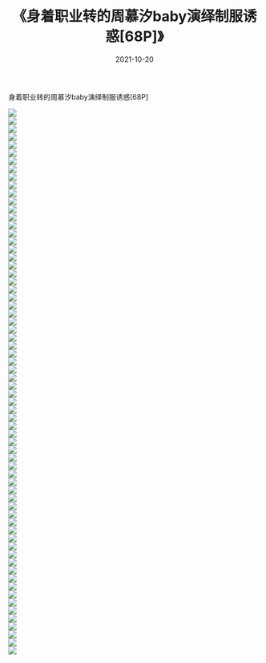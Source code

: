 ﻿---
layout: post
title:  《身着职业转的周慕汐baby演绎制服诱惑[68P]》
date:   2021-10-20
img: http://img.660000.xyz/Sharelink/性感/2021/身着职业转的周慕汐baby演绎制服诱惑[68P]/000.jpg
categories: [美女, 清纯, 唯美]
---

身着职业转的周慕汐baby演绎制服诱惑[68P]

  ![](http://img.660000.xyz/Sharelink/性感/2021/身着职业转的周慕汐baby演绎制服诱惑[68P]/001.jpg) <br> ![](http://img.660000.xyz/Sharelink/性感/2021/身着职业转的周慕汐baby演绎制服诱惑[68P]/002.jpg) <br> ![](http://img.660000.xyz/Sharelink/性感/2021/身着职业转的周慕汐baby演绎制服诱惑[68P]/003.jpg) <br> ![](http://img.660000.xyz/Sharelink/性感/2021/身着职业转的周慕汐baby演绎制服诱惑[68P]/004.jpg) <br> ![](http://img.660000.xyz/Sharelink/性感/2021/身着职业转的周慕汐baby演绎制服诱惑[68P]/005.jpg) <br> ![](http://img.660000.xyz/Sharelink/性感/2021/身着职业转的周慕汐baby演绎制服诱惑[68P]/006.jpg) <br> ![](http://img.660000.xyz/Sharelink/性感/2021/身着职业转的周慕汐baby演绎制服诱惑[68P]/007.jpg) <br> ![](http://img.660000.xyz/Sharelink/性感/2021/身着职业转的周慕汐baby演绎制服诱惑[68P]/008.jpg) <br> ![](http://img.660000.xyz/Sharelink/性感/2021/身着职业转的周慕汐baby演绎制服诱惑[68P]/009.jpg) <br> ![](http://img.660000.xyz/Sharelink/性感/2021/身着职业转的周慕汐baby演绎制服诱惑[68P]/010.jpg) <br> ![](http://img.660000.xyz/Sharelink/性感/2021/身着职业转的周慕汐baby演绎制服诱惑[68P]/011.jpg) <br> ![](http://img.660000.xyz/Sharelink/性感/2021/身着职业转的周慕汐baby演绎制服诱惑[68P]/012.jpg) <br> ![](http://img.660000.xyz/Sharelink/性感/2021/身着职业转的周慕汐baby演绎制服诱惑[68P]/013.jpg) <br> ![](http://img.660000.xyz/Sharelink/性感/2021/身着职业转的周慕汐baby演绎制服诱惑[68P]/014.jpg) <br> ![](http://img.660000.xyz/Sharelink/性感/2021/身着职业转的周慕汐baby演绎制服诱惑[68P]/015.jpg) <br> ![](http://img.660000.xyz/Sharelink/性感/2021/身着职业转的周慕汐baby演绎制服诱惑[68P]/016.jpg) <br> ![](http://img.660000.xyz/Sharelink/性感/2021/身着职业转的周慕汐baby演绎制服诱惑[68P]/017.jpg) <br> ![](http://img.660000.xyz/Sharelink/性感/2021/身着职业转的周慕汐baby演绎制服诱惑[68P]/018.jpg) <br> ![](http://img.660000.xyz/Sharelink/性感/2021/身着职业转的周慕汐baby演绎制服诱惑[68P]/019.jpg) <br> ![](http://img.660000.xyz/Sharelink/性感/2021/身着职业转的周慕汐baby演绎制服诱惑[68P]/020.jpg) <br> ![](http://img.660000.xyz/Sharelink/性感/2021/身着职业转的周慕汐baby演绎制服诱惑[68P]/021.jpg) <br> ![](http://img.660000.xyz/Sharelink/性感/2021/身着职业转的周慕汐baby演绎制服诱惑[68P]/022.jpg) <br> ![](http://img.660000.xyz/Sharelink/性感/2021/身着职业转的周慕汐baby演绎制服诱惑[68P]/023.jpg) <br> ![](http://img.660000.xyz/Sharelink/性感/2021/身着职业转的周慕汐baby演绎制服诱惑[68P]/024.jpg) <br> ![](http://img.660000.xyz/Sharelink/性感/2021/身着职业转的周慕汐baby演绎制服诱惑[68P]/025.jpg) <br> ![](http://img.660000.xyz/Sharelink/性感/2021/身着职业转的周慕汐baby演绎制服诱惑[68P]/026.jpg) <br> ![](http://img.660000.xyz/Sharelink/性感/2021/身着职业转的周慕汐baby演绎制服诱惑[68P]/027.jpg) <br> ![](http://img.660000.xyz/Sharelink/性感/2021/身着职业转的周慕汐baby演绎制服诱惑[68P]/028.jpg) <br> ![](http://img.660000.xyz/Sharelink/性感/2021/身着职业转的周慕汐baby演绎制服诱惑[68P]/029.jpg) <br> ![](http://img.660000.xyz/Sharelink/性感/2021/身着职业转的周慕汐baby演绎制服诱惑[68P]/030.jpg) <br> ![](http://img.660000.xyz/Sharelink/性感/2021/身着职业转的周慕汐baby演绎制服诱惑[68P]/031.jpg) <br> ![](http://img.660000.xyz/Sharelink/性感/2021/身着职业转的周慕汐baby演绎制服诱惑[68P]/032.jpg) <br> ![](http://img.660000.xyz/Sharelink/性感/2021/身着职业转的周慕汐baby演绎制服诱惑[68P]/033.jpg) <br> ![](http://img.660000.xyz/Sharelink/性感/2021/身着职业转的周慕汐baby演绎制服诱惑[68P]/034.jpg) <br> ![](http://img.660000.xyz/Sharelink/性感/2021/身着职业转的周慕汐baby演绎制服诱惑[68P]/035.jpg) <br> ![](http://img.660000.xyz/Sharelink/性感/2021/身着职业转的周慕汐baby演绎制服诱惑[68P]/036.jpg) <br> ![](http://img.660000.xyz/Sharelink/性感/2021/身着职业转的周慕汐baby演绎制服诱惑[68P]/037.jpg) <br> ![](http://img.660000.xyz/Sharelink/性感/2021/身着职业转的周慕汐baby演绎制服诱惑[68P]/038.jpg) <br> ![](http://img.660000.xyz/Sharelink/性感/2021/身着职业转的周慕汐baby演绎制服诱惑[68P]/039.jpg) <br> ![](http://img.660000.xyz/Sharelink/性感/2021/身着职业转的周慕汐baby演绎制服诱惑[68P]/040.jpg) <br> ![](http://img.660000.xyz/Sharelink/性感/2021/身着职业转的周慕汐baby演绎制服诱惑[68P]/041.jpg) <br> ![](http://img.660000.xyz/Sharelink/性感/2021/身着职业转的周慕汐baby演绎制服诱惑[68P]/042.jpg) <br> ![](http://img.660000.xyz/Sharelink/性感/2021/身着职业转的周慕汐baby演绎制服诱惑[68P]/043.jpg) <br> ![](http://img.660000.xyz/Sharelink/性感/2021/身着职业转的周慕汐baby演绎制服诱惑[68P]/044.jpg) <br> ![](http://img.660000.xyz/Sharelink/性感/2021/身着职业转的周慕汐baby演绎制服诱惑[68P]/045.jpg) <br> ![](http://img.660000.xyz/Sharelink/性感/2021/身着职业转的周慕汐baby演绎制服诱惑[68P]/046.jpg) <br> ![](http://img.660000.xyz/Sharelink/性感/2021/身着职业转的周慕汐baby演绎制服诱惑[68P]/047.jpg) <br> ![](http://img.660000.xyz/Sharelink/性感/2021/身着职业转的周慕汐baby演绎制服诱惑[68P]/048.jpg) <br> ![](http://img.660000.xyz/Sharelink/性感/2021/身着职业转的周慕汐baby演绎制服诱惑[68P]/049.jpg) <br> ![](http://img.660000.xyz/Sharelink/性感/2021/身着职业转的周慕汐baby演绎制服诱惑[68P]/050.jpg) <br> ![](http://img.660000.xyz/Sharelink/性感/2021/身着职业转的周慕汐baby演绎制服诱惑[68P]/051.jpg) <br> ![](http://img.660000.xyz/Sharelink/性感/2021/身着职业转的周慕汐baby演绎制服诱惑[68P]/052.jpg) <br> ![](http://img.660000.xyz/Sharelink/性感/2021/身着职业转的周慕汐baby演绎制服诱惑[68P]/053.jpg) <br> ![](http://img.660000.xyz/Sharelink/性感/2021/身着职业转的周慕汐baby演绎制服诱惑[68P]/054.jpg) <br> ![](http://img.660000.xyz/Sharelink/性感/2021/身着职业转的周慕汐baby演绎制服诱惑[68P]/055.jpg) <br> ![](http://img.660000.xyz/Sharelink/性感/2021/身着职业转的周慕汐baby演绎制服诱惑[68P]/056.jpg) <br> ![](http://img.660000.xyz/Sharelink/性感/2021/身着职业转的周慕汐baby演绎制服诱惑[68P]/057.jpg) <br> ![](http://img.660000.xyz/Sharelink/性感/2021/身着职业转的周慕汐baby演绎制服诱惑[68P]/058.jpg) <br> ![](http://img.660000.xyz/Sharelink/性感/2021/身着职业转的周慕汐baby演绎制服诱惑[68P]/059.jpg) <br> ![](http://img.660000.xyz/Sharelink/性感/2021/身着职业转的周慕汐baby演绎制服诱惑[68P]/060.jpg) <br> ![](http://img.660000.xyz/Sharelink/性感/2021/身着职业转的周慕汐baby演绎制服诱惑[68P]/061.jpg) <br> ![](http://img.660000.xyz/Sharelink/性感/2021/身着职业转的周慕汐baby演绎制服诱惑[68P]/062.jpg) <br> ![](http://img.660000.xyz/Sharelink/性感/2021/身着职业转的周慕汐baby演绎制服诱惑[68P]/063.jpg) <br> ![](http://img.660000.xyz/Sharelink/性感/2021/身着职业转的周慕汐baby演绎制服诱惑[68P]/064.jpg) <br> ![](http://img.660000.xyz/Sharelink/性感/2021/身着职业转的周慕汐baby演绎制服诱惑[68P]/065.jpg) <br> ![](http://img.660000.xyz/Sharelink/性感/2021/身着职业转的周慕汐baby演绎制服诱惑[68P]/066.jpg) <br> ![](http://img.660000.xyz/Sharelink/性感/2021/身着职业转的周慕汐baby演绎制服诱惑[68P]/067.jpg) <br> ![](http://img.660000.xyz/Sharelink/性感/2021/身着职业转的周慕汐baby演绎制服诱惑[68P]/068.jpg) <br>
